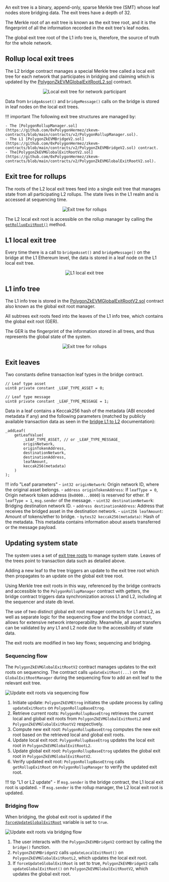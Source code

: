 An exit tree is a binary, append-only, sparse Merkle tree (SMT) whose leaf nodes store bridging data. The exit trees have a depth of 32.

The Merkle root of an exit tree is known as the exit tree root, and it is the fingerprint of all the information recorded in the exit tree's leaf nodes. 

The global exit tree root of the L1 info tree is, therefore, the source of truth for the whole network. 

## Rollup local exit trees

The L2 bridge contract manages a special Merkle tree called a local exit tree for each network that participates in bridging and claiming which is updated by the [PolygonZkEVMGlobalExitRootL2.sol](https://github.com/0xPolygonHermez/zkevm-contracts/blob/feature/etrog/contracts/PolygonZkEVMGlobalExitRootL2.sol) contract.

<center>

![Local exit tree for network participant](../../../../img/cdk/high-level-architecture/local-exit-tree.png)

</center>

Data from `bridgeAsset()` and `bridgeMessage()` calls on the bridge is stored in leaf nodes on the local exit trees. 

!!! important
    The following exit tree structures are managed by:

    - The [PolygonRollupManager.sol](https://github.com/0xPolygonHermez/zkevm-contracts/blob/main/contracts/v2/PolygonRollupManager.sol). 
    - The L1 [PolygonZkEVMBridgeV2.sol](https://github.com/0xPolygonHermez/zkevm-contracts/blob/main/contracts/v2/PolygonZkEVMBridgeV2.sol) contract. 
    - The[PolygonZkEVMGlobalExitRootV2.sol](https://github.com/0xPolygonHermez/zkevm-contracts/blob/main/contracts/v2/PolygonZkEVMGlobalExitRootV2.sol).

## Exit tree for rollups

The roots of the L2 local exit trees feed into a single exit tree that manages state from all participating L2 rollups. The state lives in the L1 realm and is accessed at sequencing time.

<center>

![Exit tree for rollups](../../../../img/cdk/high-level-architecture/exit-tree-for-rollups.png)

</center>

The L2 local exit root is accessible on the rollup manager by calling the [`getRollupExitRoot()`](https://github.com/0xPolygonHermez/zkevm-contracts/blob/b2a62e6af5738366e7494e8312184b1d6fdf287c/contracts/v2/PolygonRollupManager.sol#L1620) method.

## L1 local exit tree

Every time there is a call to `bridgeAsset()` and `bridgeMessage()` on the bridge at the L1 Ethereum level, the data is stored in a leaf node on the L1 local exit tree.

<center>

![L1 local exit tree](../../../../img/cdk/high-level-architecture/l1-ethereum-exit-tree.png)

</center>

## L1 info tree

The L1 info tree is stored in the [PolygonZkEVMGlobalExitRootV2.sol](https://github.com/0xPolygonHermez/zkevm-contracts/blob/main/contracts/v2/PolygonZkEVMGlobalExitRootV2.sol) contract also known as the global exit root manager.

All subtrees exit roots feed into the leaves of the L1 info tree, which contains the global exit root (GER). 

The GER is the fingerprint of the information stored in all trees, and thus represents the global state of the system.

<center>

![Exit tree for rollups](../../../../img/cdk/high-level-architecture/l1-info-tree.png)

</center>

## Exit leaves

Two constants define transaction leaf types in the bridge contract.

```solidity
// Leaf type asset
uint8 private constant _LEAF_TYPE_ASSET = 0;

// Leaf type message
uint8 private constant _LEAF_TYPE_MESSAGE = 1;
```

Data in a leaf contains a Keccak256 hash of the metadata (ABI encoded metadata if any) and the following parameters (matched by publicly available transaction data as seen in the [bridge L1 to L2](bridging.md#l1-to-l2) documentation):

```solidity
_addLeaf(
    getLeafValue(
        _LEAF_TYPE_ASSET, // or _LEAF_TYPE_MESSAGE_
        originNetwork,
        originTokenAddress,
        destinationNetwork,
        destinationAddress,
        leafAmount,
        keccak256(metadata)
    )
);
```

!!! info "Leaf parameters"
    - `int32 originNetwork`: Origin network ID, where the original asset belongs.
    - `address originTokenAddress`: If `leafType = 0`, Origin network token address (`0x0000...0000`) is reserved for ether. If `leafType = 1`, `msg.sender` of the message.
    - `uint32 destinationNetwor`k: Bridging destination network ID.
    - `address destinationAddress`: Address that receives the bridged asset in the destination network.
    - `uint256 leafAmount`: Amount of tokens/ether to bridge.
    - `bytes32 keccak256(metadata)`: Hash of the metadata. This metadata contains information about assets transferred or the message payload.

## Updating system state

The system uses a set of [exit tree roots](exit-roots.md) to manage system state. Leaves of the trees point to transaction data such as detailed above.

Adding a new leaf to the tree triggers an update to the exit tree root which then propagates to an update on the global exit tree root.

Using Merkle tree exit roots in this way, referenced by the bridge contracts and accessible to the `PolygonRollupManager` contract with getters, the bridge contract triggers data synchronization across L1 and L2, including at the sequencer and state db level.

The use of two distinct global exit root manager contracts for L1 and L2, as well as separate logic for the sequencing flow and the bridge contract, allows for extensive network interoperability. Meanwhile, all asset transfers can be validated by any L1 and L2 node due to the accessibility of state data.

The exit roots are modified in two key flows; sequencing and bridging.

### Sequencing flow

The `PolygonZkEVMGlobalExitRootV2` contract manages updates to the exit roots on sequencing. The contract calls `updateExitRoot(...)` on the `GlobalExitRootManager` during the sequencing flow to add an exit leaf to the relevant exit tree. 

![Update exit roots via sequencing flow](../../../../img/cdk/high-level-architecture/update-exit-roots-via-sequencing.png)

1. Initiate update: `PolygonZkEVMEtrog` initiates the update process by calling `updateExitRoots` on `PolygonRollupBaseEtrog`.
2. Retrieve current roots: `PolygonRollupBaseEtrog` retrieves the current local and global exit roots from `PolygonZkEVMGlobalExitRootL2` and `PolygonZkEVMGlobalExitRootV2` respectively.
3. Compute new exit root: `PolygonRollupBaseEtrog` computes the new exit root based on the retrieved local and global exit roots.
4. Update local exit root: `PolygonRollupBaseEtrog` updates the local exit root in `PolygonZkEVMGlobalExitRootL2`.
5. Update global exit root: `PolygonRollupBaseEtrog` updates the global exit root in `PolygonZkEVMGlobalExitRootV2`.
6. Verify updated exit root: `PolygonRollupBaseEtrog` calls `getRollupExitRoot` on `PolygonRollupManager` to verify the updated exit root.

!!! tip "L1 or L2 update"
    - If `msg.sender` is the bridge contract, the L1 local exit root is updated.
    - If `msg.sender` is the rollup manager, the L2 local exit root is updated.

### Bridging flow

When bridging, the global exit root is updated if the [`forceUpdateGlobalExitRoot`](https://github.com/0xPolygonHermez/zkevm-contracts/blob/main/contracts/v2/PolygonZkEVMBridgeV2.sol#L312) variable is set to `true`.

![Update exit roots via bridging flow](../../../../img/cdk/high-level-architecture/update-exit-roots-via-bridging.png)

1. The user interacts with the `PolygonZkEVMBridgeV2` contract by calling the `bridge()` function.
2. `PolygonZkEVMBridgeV2` calls `updateLocalExitRoot()` on `PolygonZkEVMGlobalExitRootL2`, which updates the local exit root.
3. If `forceUpdateGlobalExitRoot` is set to true, `PolygonZkEVMBridgeV2` calls `updateGlobalExitRoot()` on `PolygonZkEVMGlobalExitRootV2`, which updates the global exit root.